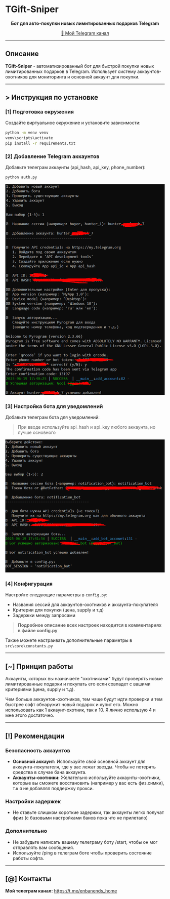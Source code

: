 # TGift-Sniper

<div align="center">

**Бот для авто-покупки новых лимитированных подарков Telegram**

[📱 Мой Telegram канал](https://t.me/enbanends_home)

</div>

---

## Описание

**TGift-Sniper** - автоматизированный бот для быстрой покупки новых лимитированных подарков в Telegram. Использует систему аккаунтов-охотников для мониторинга и основной аккаунт для покупки.

---

## > Инструкция по установке

### [1] Подготовка окружения

Создайте виртуальное окружение и установите зависимости:

```bash
python -m venv venv
venv\scripts\activate
pip install -r requirements.txt
```

### [2] Добавление Telegram аккаунтов

Добавьте телеграм аккаунты (api_hash, api_key, phone_number):

```bash
python auth.py
```
<div align="center">
<img src="images/_acc.png" alt="Добавление аккаунтов" width="600">
</div>

### [3] Настройка бота для уведомлений

Добавьте телеграм бота для уведомлений:

> При вводе используйте api_hash и api_key любого аккаунта, но лучше основного

<div align="center">
<img src="images/_bot.png" alt="Настройка бота" width="600">
</div>

### [4] Конфигурация

Настройте следующие параметры в `config.py`:
- Названия сессий для аккаунтов-охотников и аккаунта-покупателя  
- Критерии для покупки (цена, supply и т.д)
- Задержки между запросами

> **Подробное описание всех настроек находится в комментариях в файле config.py**

Также можете настраивать дополнительные параметры в `src\core\constants.py`

---

## [~] Принцип работы

Аккаунты, которых вы назначаете "охотниками" будут проверять новые лимитированные подарки и покупать его если совпадет с вашими критериями (цена, supply и т.д).

Чем больше аккаунтов-охотников, тем чаще будут идти проверки и тем быстрее софт обнаружит новый подарок и купит его. Можно использовать как 1 аккаунт-охотник, так и 10. Я лично использую 4 и мне этого достаточно.

---

## [!] Рекомендации

### Безопасность аккаунтов
- **Основной аккаунт:** Используйте свой основной аккаунт для аккаунта-покупателя, где у вас лежат звезды. Чтобы не потерять средства в случае бана аккаунта.
- **Аккаунты-охотники:** Желательно используйте аккаунты-охотники, которые вы сможете восстановить (например у вас есть физ.симки), т.к я не добавлял поддержку прокси.

### Настройки задержек
- Не ставьте слишком короткие задержки, так аккаунты легко получат фриз (с базовыми настройками банов пока что не прилетало)

### Дополнительно
- Не забудьте написать вашему телеграму боту /start, чтобы он мог отправлять вам сообщения.
- Используйте /ping в телеграм боте чтобы проверить состояние работы софта.

---

## [@] Контакты

**Мой телеграм канал:** https://t.me/enbanends_home